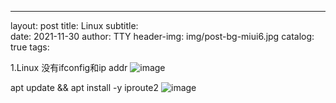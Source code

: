 ---
layout:     post
title:      Linux
subtitle:   
date:       2021-11-30
author:     TTY
header-img: img/post-bg-miui6.jpg
catalog: 	  true
tags:
	
1.Linux 没有ifconfig和ip addr
![image](https://user-images.githubusercontent.com/76542834/144009300-a1130cf6-af0f-4083-aee6-351311f6ff9c.png)

apt update && apt install -y iproute2
![image](https://user-images.githubusercontent.com/76542834/144009473-acde9d35-f730-46ff-9f98-ef94a91fe971.png)





